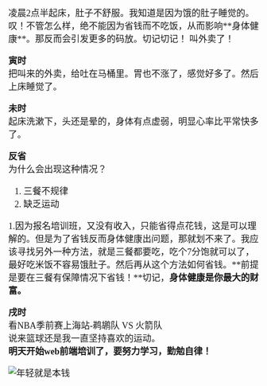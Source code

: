 <font face="微软雅黑" size=4>
凌晨2点半起床，肚子不舒服。我知道是因为饿的肚子睡觉的。叹！不管怎么样，绝不能因为省钱而不吃饭，从而影响**身体健康**。那反而会引发更多的码放。切记切记！  
叫外卖了！

**寅时**  
把叫来的外卖，给吐在马桶里。胃也不涨了，感觉好多了。然后上床睡觉了。  

**未时**   
起床洗漱下，头还是晕的，身体有点虚弱，明显心率比平常快多了。  

**反省**  
为什么会出现这种情况？  
1. 三餐不规律  
2. 缺乏运动  

    
1.因为报名培训班，又没有收入，只能省得点花钱，这是可以理解的。但是为了省钱反而身体健康出问题，那就划不来了。我应该寻找另外一种方法，就是三餐都要吃，吃个7分饱就可以了，最好吃米饭不容易饿肚子。然后再从这个方法如何省钱。**前提是要在三餐有保障情况下省钱！**切记，**身体健康是你最大的财富。**  

**戌时**  
看NBA季前赛上海站-鹈鹕队 VS 火箭队  
说来篮球还是我一直坚持喜欢的运动。  
**明天开始web前端培训了，要努力学习，勤勉自律！**  

![年轻就是本钱](http://p1.bqimg.com/567571/a3cdc1c189bf6fd3.png)
</font>